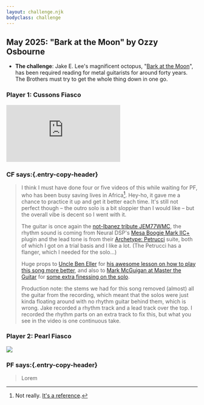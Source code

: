 ```yaml
---
layout: challenge.njk
bodyclass: challenge
---
```


<section class="challenge challenge-intro">

## May 2025: "Bark at the Moon" by Ozzy Osbourne

* **The challenge**: Jake E. Lee's magnificent octopus, "[Bark at the Moon](https://song.link/gb/i/192826926)", has been required reading for metal guitarists for around forty years. The Brothers must try to get the whole thing down in one go.

</section>

<section class="challenge challenge-entries">
<div class="entry entry-cf">

### Player 1: Cussons Fiasco

<iframe src="https://player.vimeo.com/video/1081783129?h=9255ac47f1&amp;badge=0&amp;autopause=0&amp;player_id=0&amp;app_id=58479" frameborder="0" allow="autoplay; fullscreen; picture-in-picture; clipboard-write; encrypted-media" title="Bark at the Moon"></iframe><script src="https://player.vimeo.com/api/player.js"></script>

### CF says:{.entry-copy-header}

> I think I must have done four or five videos of this while waiting for PF, who has been busy saving lives in Africa[^africa]. Hey-ho, it gave me a chance to practice it up and get it better each time. It's still not perfect though – the outro solo is a bit sloppier than I would like – but the overall vibe is decent so I went with it.
>
> The guitar is once again the [not-Ibanez tribute JEM77WMC](https://blog.clivemurray.com/how-to-get-a-custom-guitar-in-just-9-years-and-lose-thousands-in-the-process/), the rhythm sound is coming from Neural DSP's [Mesa Boogie Mark IIC+](https://neuraldsp.com/plugins/tone-king-imperial-mkii) plugin and the lead tone is from their [Archetype: Petrucci](https://neuraldsp.com/plugins/archetype-petrucci) suite, both of which I got on a trial basis and I like a lot. (The Petrucci has a flanger, which I needed for the solo...)
>
> Huge props to [Uncle Ben Eller](https://www.youtube.com/BenEllerGuitars) for [his awesome lesson on how to play this song more better](https://www.youtube.com/watch?v=2qgBegbqSAo), and also to [Mark McGuigan at Master the Guitar](https://mastertheguitar.co.uk/) for [some extra finessing on the solo](https://www.youtube.com/watch?v=HYeJBZFEe24).
>
> Production note: the stems we had for this song removed (almost) all the guitar from the recording, which meant that the solos were just kinda floating around with no rhythm guitar behind them, which is wrong. Jake recorded a rhythm track and a lead track over the top. I recorded the rhythm parts on an extra track to fix this, but what you see in the video is one continuous take.

</div>

<div class="entry entry-pf">

### Player 2: Pearl Fiasco

<img class="dummyIframe" src="/public/images/awaiting-entry.jpg">

### PF says:{.entry-copy-header}

> Lorem

</div>

[^africa]: Not really. [It's a reference](https://www.youtube.com/watch?v=ONUJZZNeu4g).
</section>
